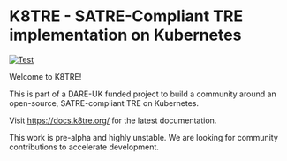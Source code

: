 # K8TRE - SATRE-Compliant TRE implementation on Kubernetes

[![Test](https://github.com/k8tre/k8tre/actions/workflows/test.yaml/badge.svg)](https://github.com/k8tre/k8tre/actions/workflows/test.yaml)

Welcome to K8TRE! 

This is part of a DARE-UK funded project to build a community around an open-source, SATRE-compliant TRE on Kubernetes.

Visit https://docs.k8tre.org/ for the latest documentation.

This work is pre-alpha and highly unstable. We are looking for community contributions to accelerate development.
